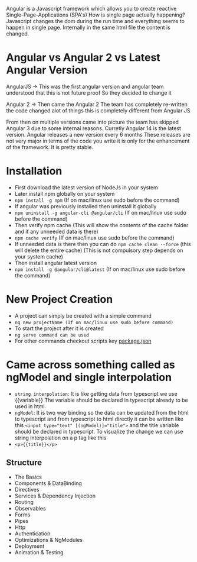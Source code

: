 Angular is a Javascript framework which allows you to create reactive Single-Page-Applications (SPA's)
How is single page actually happening?
Javascript changes the dom during the run time and everything seems to happen in single page.
Internally in the same html file the content is changed.

# Angular vs Angular 2 vs Latest Angular Version

AngularJS -> This was the first angular version and angular team understood that this is not future proof So they decided to change it

Angular 2 -> Then came the Angular 2 The team has completely re-written the code changed alot of things this is completely different from Angular JS

From then on multiple versions came into picture the team has skipped Angular 3 due to some internal reasons.
Curretly Angular 14 is the latest version.
Angular releases a new version every 6 months
These releases are not very major in terms of the code you write it is only for the enhancement of the framework.
It is pretty stable.

# Installation

- First download the latest version of NodeJs in your system
- Later install npm globally on your system 
- `npm install -g npm`  (If on mac/linux use sudo before the command)
- If angular was previously installed then uninstall it globally
- `npm uninstall -g angular-cli @angular/cli`  (If on mac/linux use sudo before the command)
- Then verify npm cache (This will show the contents of the cache folder and if any unneeded data is there)
- `npm cache verify` (If on mac/linux use sudo before the command)
- If unneeded data is there then you can do `npm cache clean --force` (this will delete the entire cache) (This is not compulsory step depends on your system cache)
- Then install angular latest version
- `npm install -g @angular/cli@latest`  (If on mac/linux use sudo before the command)


# New Project Creation
- A project can simply be created with a simple command
- `ng new projectName (If on mac/linux use sudo before command)`
- To start the project after it is created
- `ng serve command can be used`
- For other commands checkout scripts key [package.json](../firstProject/package.json)


# Came across something called as ngModel and single interpolation
- `string interpolation`: It is like getting data from typescript we use {{variable}} The variable should be declared in typescript already to be used in html.
- `ngModel`: It is two way binding so the data can be updated from the html to typescript and from typescript to html directly it can be written like this `<input type="text" [(ngModel)]="title">` and the title variable should be declared in typescript.
    To visualize the change we can use string interpolation on a p tag like this
- `<p>{{title}}</p>`


## Structure
- The Basics
- Components & DataBinding
- Directives
- Services & Dependency Injection
- Routing
- Observables
- Forms
- Pipes
- Http
- Authentication
- Optimizations & NgModules
- Deployment
- Animation & Testing